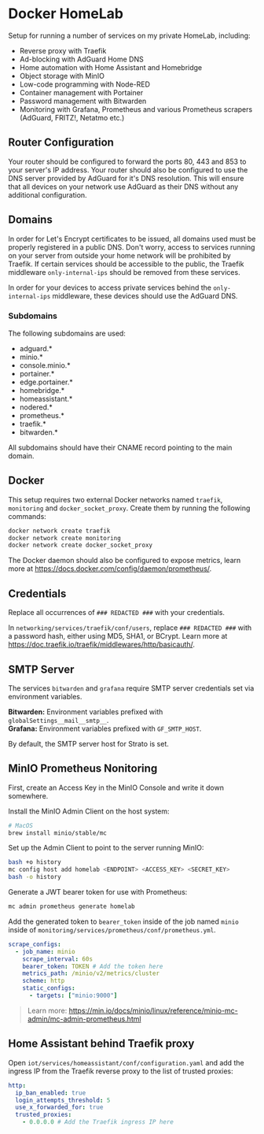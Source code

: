 # Docker HomeLab 

Setup for running a number of services on my private HomeLab, including:

- Reverse proxy with Traefik
- Ad-blocking with AdGuard Home DNS
- Home automation with Home Assistant and Homebridge
- Object storage with MinIO
- Low-code programming with Node-RED
- Container management with Portainer
- Password management with Bitwarden
- Monitoring with Grafana, Prometheus and various Prometheus scrapers (AdGuard, FRITZ!, Netatmo etc.)

## Router Configuration

Your router should be configured to forward the ports 80, 443 and 853 to your server's IP address.
Your router should also be configured to use the DNS server provided by AdGuard for it's DNS resolution. This will ensure that all devices on your network use AdGuard as their DNS without any additional configuration.

## Domains

In order for Let's Encrypt certificates to be issued, all domains used must be properly registered in a public DNS. Don't worry, access to services running on your server from outside your home network will be prohibited by Traefik. If certain services should be accessible to the public, the Traefik middleware `only-internal-ips` should be removed from these services.

In order for your devices to access private services behind the `only-internal-ips` middleware, these devices should use the AdGuard DNS.

### Subdomains

The following subdomains are used:

- adguard.*
- minio.*
- console.minio.*
- portainer.*
- edge.portainer.*
- homebridge.*
- homeassistant.*
- nodered.*
- prometheus.*
- traefik.*
- bitwarden.*

All subdomains should have their CNAME record pointing to the main domain.

## Docker

This setup requires two external Docker networks named `traefik`, `monitoring` and `docker_socket_proxy`. Create them by running the following commands:

```sh
docker network create traefik
docker network create monitoring
docker network create docker_socket_proxy
```

The Docker daemon should also be configured to expose metrics, learn more at https://docs.docker.com/config/daemon/prometheus/.

## Credentials

Replace all occurrences of `### REDACTED ###` with your credentials.

In `networking/services/traefik/conf/users`, replace `### REDACTED ###` with a password hash, either using MD5, SHA1, or BCrypt.
Learn more at https://doc.traefik.io/traefik/middlewares/http/basicauth/.

## SMTP Server

The services `bitwarden` and `grafana` require SMTP server credentials set via environment variables.

**Bitwarden:** Environment variables prefixed with `globalSettings__mail__smtp__`.  
**Grafana:** Environment variables prefixed with `GF_SMTP_HOST`.

By default, the SMTP server host for Strato is set.

## MinIO Prometheus Nonitoring

First, create an Access Key in the MinIO Console and write it down somewhere.

Install the MinIO Admin Client on the host system:

```sh
# MacOS
brew install minio/stable/mc
```

Set up the Admin Client to point to the server running MinIO:

```sh
bash +o history
mc config host add homelab <ENDPOINT> <ACCESS_KEY> <SECRET_KEY>
bash -o history
```

Generate a JWT bearer token for use with Prometheus:

```sh
mc admin prometheus generate homelab
```

Add the generated token to `bearer_token` inside of the job named `minio` inside of `monitoring/services/prometheus/conf/prometheus.yml`.

```yml
scrape_configs:
  - job_name: minio
    scrape_interval: 60s
    bearer_token: TOKEN # Add the token here
    metrics_path: /minio/v2/metrics/cluster
    scheme: http
    static_configs:
      - targets: ["minio:9000"]
```

> Learn more: https://min.io/docs/minio/linux/reference/minio-mc-admin/mc-admin-prometheus.html

## Home Assistant behind Traefik proxy

Open `iot/services/homeassistant/conf/configuration.yaml` and add the ingress IP from the Traefik reverse proxy to the list of trusted proxies:

```yml
http:
  ip_ban_enabled: true
  login_attempts_threshold: 5
  use_x_forwarded_for: true
  trusted_proxies:
    - 0.0.0.0 # Add the Traefik ingress IP here
```
